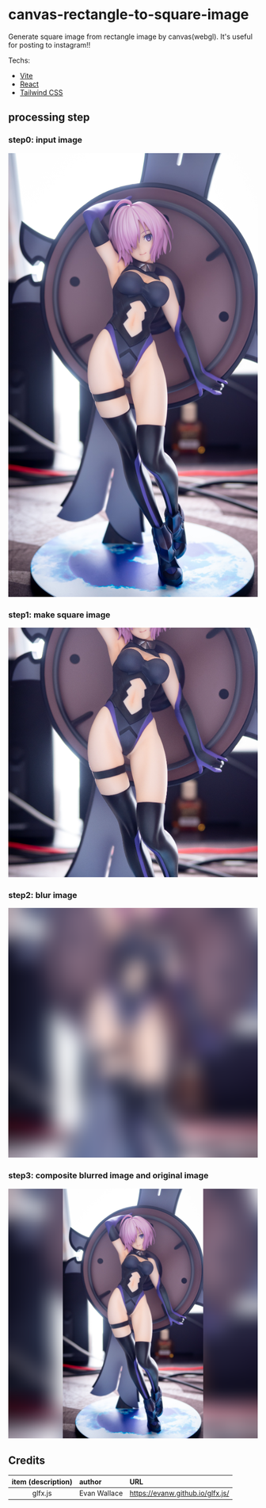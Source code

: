 # canvas-rectangle-to-square-image

Generate square image from rectangle image by canvas(webgl).
It's useful for posting to instagram!!

Techs:

- [Vite](https://vitejs.dev/)
- [React](https://reactjs.org/)
- [Tailwind CSS](https://tailwindcss.com/)

## processing step

### step0: input image

![input](./img/input.jpg)

### step1: make square image

![square](./img/square.png)

### step2: blur image

![blurred](./img/blurred.png)

### step3: composite blurred image and original image

![output](./img/output.png)

## Credits

| item (description) | author       | URL                                |
| :----------------: | :----------- | :--------------------------------- |
|      glfx.js       | Evan Wallace | <https://evanw.github.io/glfx.js/> |

